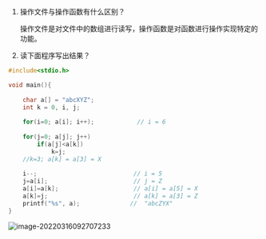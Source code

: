 1.  操作文件与操作函数有什么区别？
    
    操作文件是对文件中的数组进行读写，操作函数是对函数进行操作实现特定的功能。
    
2.  读下面程序写出结果？


```c
#include<stdio.h>

void main(){
	
	char a[] = "abcXYZ";   
	int k = 0, i, j;       
	
	for(i=0; a[i]; i++);  			// i = 6  
	
	for(j=0; a[j]; j++)
		if(a[j]<a[k])
			k=j;                
	//k=3; a[k] = a[3] = X
			
	i--;      			           // i = 5 
	j=a[i];					       // j = Z
	a[i]=a[k];					   // a[i] = a[5] = X
	a[k]=j;                        // a[k] = a[3] = Z
	printf("%s", a);			  //  "abcZYX"
}
```

![image-20220316092707233](https://s2.loli.net/2022/03/16/DOt6SPCh3jgpoL7.png)